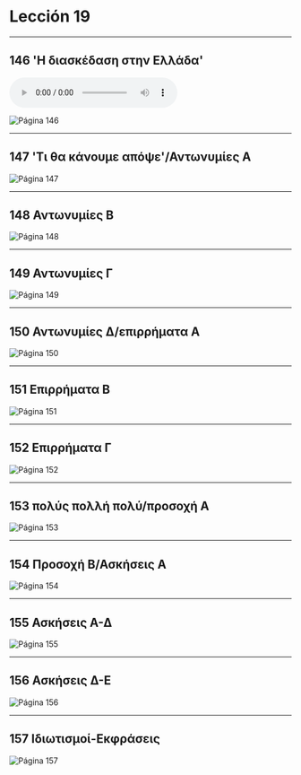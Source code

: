 # Lección 19

---

## 146 'Η διασκέδαση στην Ελλάδα'

<audio controls="controls">
  <source type="audio/mpeg" src="../GM_Audios/19_He_diaskedasi_sten_Hellada.mp3"></source>
</audio>

![Página 146](Metodo/Textbook_Pagina_146.png)

---

## 147 'Τι θα κάνουμε απόψε'/Αντωνυμίες A

![Página 147](Metodo/Textbook_Pagina_147.png)

---

## 148 Αντωνυμίες B

![Página 148](Metodo/Textbook_Pagina_148.png)

---

## 149 Αντωνυμίες Γ

![Página 149](Metodo/Textbook_Pagina_149.png)

---

## 150  Αντωνυμίες Δ/επιρρήματα Α

![Página 150](Metodo/Textbook_Pagina_150.png)

---

## 151 Επιρρήματα Β

![Página 151](Metodo/Textbook_Pagina_151.png)

---

## 152  Επιρρήματα Γ

![Página 152](Metodo/Textbook_Pagina_152.png)

---

## 153 πολύς πολλή πολύ/προσοχή Α

![Página 153](Metodo/Textbook_Pagina_153.png)

---

## 154 Προσοχή Β/Ασκήσεις Α

![Página 154](Metodo/Textbook_Pagina_154.png)

---

## 155 Ασκήσεις Α-Δ

![Página 155](Metodo/Textbook_Pagina_155.png)

---

## 156 Ασκήσεις Δ-Ε

![Página 156](Metodo/Textbook_Pagina_156.png)

---

## 157 Ιδιωτισμοί-Εκφράσεις

![Página 157](Metodo/Textbook_Pagina_157.png)

